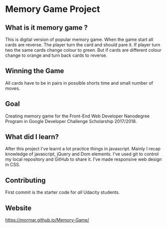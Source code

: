 # Memory Game Project

## What is it memory game ?

This is digital version of popular memory game. When the game start all cards are reverse. The player turn the card and should pare it.
If player turn two the same cards change colour to green. But if cards are different colour change to orange and turn back cards to reverse.

## Winning the Game
All cards have to be in pairs in possible shorts time and small number of moves.

## Goal
Creating memory game for the Front-End Web Developer Nanodegree Program in Google Developer Challenge Scholarship 2017/2018.

## What did I learn?
After this project I've learnt a lot practice things in javascript. Mainly I recap knowledge of javascript, jQuery and Dom elements. I’ve used git to control my local repository and GitHub to share it.  I’ve made responsive web design in CSS.

## Contributing

First commit is the starter code for _all_ Udacity students.

## Website
https://mormar.github.io/Memory-Game/
